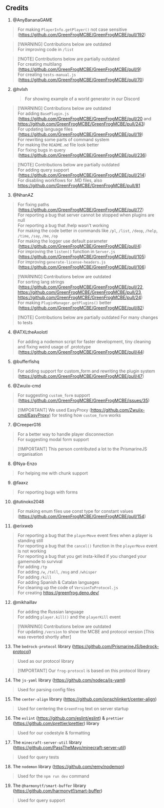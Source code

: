 ## Credits

1. @AnyBananaGAME
> For making `PlayerInfo.getPlayer()` not case sensitive (https://github.com/GreenFrogMCBE/GreenFrogMCBE/pull/192)

> [!WARNING] Contributions below are outdated <br>
> For improving code in `/list` <br>

> [!NOTE] Contributions below are partially outdated
> <br> For creating multilang (https://github.com/GreenFrogMCBE/GreenFrogMCBE/pull/9)
> <br> For creating `tests-manual.js` (https://github.com/GreenFrogMCBE/GreenFrogMCBE/pull/70) <br>

2. @hvlxh
    > For showing example of a world generator in our Discord <br>

> [!WARNING] Contributions below are outdated <br> For adding `BasePlugin.js` (https://github.com/GreenFrogMCBE/GreenFrogMCBE/pull/20 and https://github.com/GreenFrogMCBE/GreenFrogMCBE/pull/243) <br> For updating language files
> (https://github.com/GreenFrogMCBE/GreenFrogMCBE/pull/19) <br> For rewriting some parts of command system <br> For making the `README.md` file look better <br> For fixing bugs in query (https://github.com/GreenFrogMCBE/GreenFrogMCBE/pull/236) <br>

> [!NOTE] Contributions below are partially outdated <br> For adding query support (https://github.com/GreenFrogMCBE/GreenFrogMCBE/pull/214) <br> For disabling workflows for .MD files, also https://github.com/GreenFrogMCBE/GreenFrogMCBE/pull/81 <br>

3. @NhanAZ

> For fixing paths (https://github.com/GreenFrogMCBE/GreenFrogMCBE/pull/77) <br> For reporting a bug that server cannot be stopped when plugins are null <br> For reporting a bug that /help wasn't working <br> For making the code better in commands
> like `/pl`, `/list`, `/deop`, `/help`, `/time`, `/say`, `/me`, `/op` <br> For making the logger use default parameter (https://github.com/GreenFrogMCBE/GreenFrogMCBE/pull/4) <br> For improving the `listen()` function in `Server.js`
> (https://github.com/GreenFrogMCBE/GreenFrogMCBE/pull/105) <br> For improving `generate-license-headers.js` (https://github.com/GreenFrogMCBE/GreenFrogMCBE/pull/106) <br>

> [!WARNING] Contributions below are outdated <br> For sorting lang strings (https://github.com/GreenFrogMCBE/GreenFrogMCBE/pull/22, https://github.com/GreenFrogMCBE/GreenFrogMCBE/pull/23, https://github.com/GreenFrogMCBE/GreenFrogMCBE/pull/24) <br>
> For making `PluginManager.getPlugins()` better (https://github.com/GreenFrogMCBE/GreenFrogMCBE/pull/82) <br>

> [!NOTE] Contributions below are partially outdated For many changes to tests <br>

4. @ATXLtheAxolotl

> For adding a nodemon script for faster development, tiny cleaning and fixing weird usage of .prototype (https://github.com/GreenFrogMCBE/GreenFrogMCBE/pull/44)

5. @bufferfishq

> For adding support for custom_form and rewriting the plugin system (https://github.com/GreenFrogMCBE/GreenFrogMCBE/pull/47) <br>

6. @Zwuiix-cmd

> For suggesting `custom_form` support (https://github.com/GreenFrogMCBE/GreenFrogMCBE/issues/35) <br>

> [!IMPORTANT] We used EasyProxy (https://github.com/Zwuiix-cmd/EasyProxy) for testing how `custom_form` works

7. @CreeperG16

> For a better way to handle player disconnection <br> For suggesting modal form support

> [!IMPORTANT] This person contributed a lot to the PrismarineJS organisation

8. @Nya-Enzo

> For helping me with chunk support

9. @faaxz

> For reporting bugs with forms

10. @tutinoko2048

> For making enum files use const type for constant values (https://github.com/GreenFrogMCBE/GreenFrogMCBE/pull/154)

11. @erixweb

> For reporting a bug that the `playerMove` event fires when a player is standing still <br> For reporting a bug that the `cancel()` function in the `playerMove` event is not working <br> For reporting a bug that you get insta-killed if you changed
> your gamemode to survival <br> For adding `/tp` <br> For adding `/w`, `/tell`, `/msg` and `/whisper` <br> For adding `/kill` <br> For adding Spanish & Catalan languages <br> For cleaning up the code of `VersionToProtocol.js` <br> For creating
> https://greenfrog.deno.dev/

12. @mikhaillav

> For adding the Russian language <br> For adding `player.kill()` and the `playerKill` event

> [!WARNING] Contributions below are outdated <br> For updating `/version` to show the MCBE and protocol version [This was reverted shortly after]

13. The `bedrock-protocol` library (https://github.com/PrismarineJS/bedrock-protocol)

> Used as our protocol library

> [!IMPORTANT] Our `frog-protocol` is based on this protocol library

14. The `js-yaml` library (https://github.com/nodeca/js-yaml)

> Used for parsing config files

15. The `center-align` library (https://github.com/jonschlinkert/center-align)

> Used for centering the `GreenFrog` text on server startup

16. The `eslint` (https://github.com/eslint/eslint) & `prettier` (https://github.com/prettier/prettier) library

> Used for our codestyle & formatting

17. The `minecraft-server-util` library (https://github.com/PassTheMayo/minecraft-server-util)

> Used for query tests

18. The `nodemon` library (https://github.com/remy/nodemon)

> Used for the `npm run dev` command

19. The `@harmonytf/smart-buffer` library (https://github.com/harmonytf/smart-buffer)

> Used for query support
